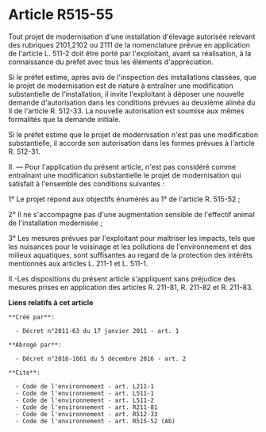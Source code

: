 # Article R515-55

Tout projet de modernisation d'une installation d'élevage autorisée relevant des rubriques 2101,2102 ou 2111 de la
nomenclature prévue en application de l'article L. 511-2 doit être porté par l'exploitant, avant sa réalisation, à la
connaissance du préfet avec tous les éléments d'appréciation. 

Si le préfet estime, après avis de l'inspection des installations classées, que le projet de modernisation est de nature à
entraîner une modification substantielle de l'installation, il invite l'exploitant à déposer une nouvelle demande
d'autorisation dans les conditions prévues au deuxième alinéa du II de l'article R. 512-33. La nouvelle autorisation est
soumise aux mêmes formalités que la demande initiale. 

Si le préfet estime que le projet de modernisation n'est pas une modification substantielle, il accorde son autorisation dans
les formes prévues à l'article R. 512-31. 

II. ― Pour l'application du présent article, n'est pas considéré comme entraînant une modification substantielle le projet de
modernisation qui satisfait à l'ensemble des conditions suivantes : 

1° Le projet répond aux objectifs énumérés au 1° de l'article R. 515-52 ; 

2° Il ne s'accompagne pas d'une augmentation sensible de l'effectif animal de l'installation modernisée ; 

3° Les mesures prévues par l'exploitant pour maîtriser les impacts, tels que les nuisances pour le voisinage et les
pollutions de l'environnement et des milieux aquatiques, sont suffisantes au regard de la protection des intérêts mentionnés
aux articles L. 211-1 et L. 511-1. 

II.-Les dispositions du présent article s'appliquent sans préjudice des mesures prises en application des articles R. 211-81,
R. 211-82 et R. 211-83.

**Liens relatifs à cet article**

	**Créé par**:

	  - Décret n°2011-63 du 17 janvier 2011 - art. 1

	**Abrogé par**:

	  - Décret n°2016-1661 du 5 décembre 2016 - art. 2

	**Cite**:

	  - Code de l'environnement - art. L211-1
	  - Code de l'environnement - art. L511-1
	  - Code de l'environnement - art. L511-2
	  - Code de l'environnement - art. R211-81
	  - Code de l'environnement - art. R512-33
	  - Code de l'environnement - art. R515-52 (Ab)
